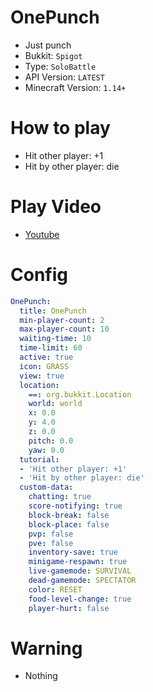 # OnePunch
- Just punch
- Bukkit: `Spigot`
- Type: `SoloBattle`
- API Version: `LATEST`
- Minecraft Version: `1.14+`

# How to play
- Hit other player: +1
- Hit by other player: die

# Play Video
- [Youtube](https://www.youtube.com/watch?v=iKNFxQwEWAw)

# Config
```yaml
OnePunch:
  title: OnePunch
  min-player-count: 2
  max-player-count: 10
  waiting-time: 10
  time-limit: 60
  active: true
  icon: GRASS
  view: true
  location:
    ==: org.bukkit.Location
    world: world
    x: 0.0
    y: 4.0
    z: 0.0
    pitch: 0.0
    yaw: 0.0
  tutorial:
  - 'Hit other player: +1'
  - 'Hit by other player: die'
  custom-data:
    chatting: true
    score-notifying: true
    block-break: false
    block-place: false
    pvp: false
    pve: false
    inventory-save: true
    minigame-respawn: true
    live-gamemode: SURVIVAL
    dead-gamemode: SPECTATOR
    color: RESET
    food-level-change: true
    player-hurt: false
```

# Warning
<!-- 
- <e.g. - Avoid building with Brick_Block>
- <e.g. - Make sure PVP on>
- <e.g. - Player can die while playing> 
-->
- Nothing